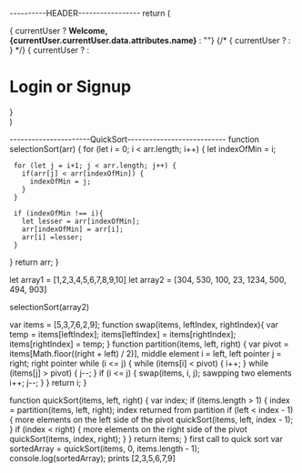 <!-- Login -----------------
// import React from 'react'; 
// import { connect } from 'react-redux';
// import { updateLoginForm } from '../../actions/loginForm';
// import { login } from '../../actions/currentUser';

// const Login = ({ loginFormData, updateLoginForm, login }) => {
 
//   const handleChange = event => {
//     const { name, value } = event.target
//     const updatedFormInfo = { 
//       ...loginFormData, 
//       [name]: value
//     }
//     updateLoginForm(updatedFormInfo)
//   }

//   const handleSubmit = event => {
//     event.preventDefault()
//     login(loginFormData)
//   }

//   return(
//     <div className="ui container">
//       <div className="row">
//         <div className="col-md-8 col-md-offset-2">
//           <div className="panel panel-default">
//             <div className="panel-body">
//             <form className="ui form" onSubmit={handleSubmit}>
//               <div className="field">
//                 <label>Email:</label>
//                 <input type="text" placeholder="Email" value={loginFormData.email} name="email" onChange={handleChange} required/>
//               </div>
//               <div className="field">
//                 <label>Password:</label>
//                 <input type="password" placeholder="password" value={loginFormData.password} name="password" onChange={handleChange} required />
//               </div>
//               <button type="submit" className="ui button primary">Submit</button>
//             </form>
//             </div>
//           </div>
//         </div>
//       </div>
//     </div>
// }

// const mapStateToProps = state => {
//   return {
//     loginFormData: state.loginForm
//   }
// }

// export default connect(mapStateToProps, { updateLoginForm, login })(Login);












<!-- 
const Header = ({ currentUser }) => {
  if (!currentUser) {
    return <Login />
  } else {
  return(
    <div className="ui secondary pointing menu"> 
      <Link to="/" className="item">
        Home
      </Link>
      <Link to="/lists" className="item">
        Lists
      </Link>
      <div className="">
       <strong>Welcome, {currentUser.currentUser.data.attributes.name}</strong> 
      </div>
      <div className="right menu">
        <Logout />
      </div>
    </div>
  )
  }
} -->













----------HEADER-----------------
return (
    <div className="ui pointer menu">
      { currentUser ? <strong>Welcome, {currentUser.currentUser.data.attributes.name}</strong> : ""}
      {/* { currentUser ? <Logout/> : <Login/> } */}
      { currentUser ? <Logout /> : 
        <div>
          <h1><Link to='/login'>Login</Link> or <Link to='/signup'>Signup</Link></h1>
        </div>
      }
    </div>
  )



  ----------------------QuickSort---------------------------
   function selectionSort(arr) {
   for (let i = 0; i < arr.length; i++) {
     let indexOfMin = i;

     for (let j = i+1; j < arr.length; j++) {
       if(arr[j] < arr[indexOfMin]) {
         indexOfMin = j;
       }
     }

     if (indexOfMin !== i){
       let lesser = arr[indexOfMin];
       arr[indexOfMin] = arr[i];
       arr[i] =lesser;
     }
   }
   return arr;
 }

 let array1 = [1,2,3,4,5,6,7,8,9,10]
 let array2 = [304, 530, 100, 23, 1234, 500, 494, 903]


 selectionSort(array2)

var items = [5,3,7,6,2,9];
function swap(items, leftIndex, rightIndex){
    var temp = items[leftIndex];
    items[leftIndex] = items[rightIndex];
    items[rightIndex] = temp;
}
function partition(items, left, right) {
    var pivot   = items[Math.floor((right + left) / 2)], middle element
        i       = left, left pointer
        j       = right; right pointer
    while (i <= j) {
        while (items[i] < pivot) {
            i++;
        }
        while (items[j] > pivot) {
            j--;
        }
        if (i <= j) {
            swap(items, i, j); sawpping two elements
            i++;
            j--;
        }
    }
    return i;
}

function quickSort(items, left, right) {
    var index;
    if (items.length > 1) {
        index = partition(items, left, right); index returned from partition
        if (left < index - 1) { more elements on the left side of the pivot
            quickSort(items, left, index - 1);
        }
        if (index < right) { more elements on the right side of the pivot
            quickSort(items, index, right);
        }
    }
    return items;
}
 first call to quick sort
var sortedArray = quickSort(items, 0, items.length - 1);
console.log(sortedArray); prints [2,3,5,6,7,9]
